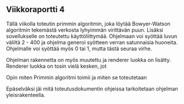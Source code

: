 ## Viikkoraportti 4

Tällä viikolla toteutin primmin algoritmin, joka löytää Bowyer-Watson algoritmin tekemästä verkosta lyhyimmän virittävän puun. Lisäksi sovellukselle on toteutettu käyttöliittymää. Ohjelmaan voi syöttää luvun väliltä 2 - 400 ja ohjelma generoi syötteen verran satunnaisia huoneita. Ohjelmalle voi syöttää myös 0 tai 1, mutta tästä seuraa virhe. 

Ohjelman rakennetta on myös muutettu ja renderer luokka on lisätty. Renderer luokka on tosin vielä kesken, jot

Opin miten Primmin algoritmi toimii ja miten se toteutetaan

Epäselväksi jäi mitä toteutusdokumentin ohjeissa tarkoitetaan ohjelman yleisrakenteella.